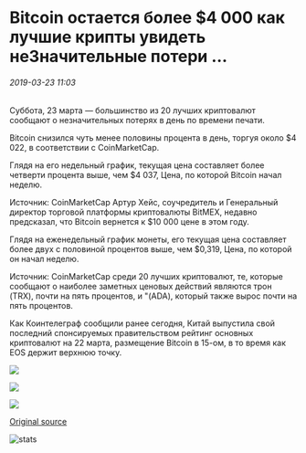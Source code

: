 # Bitcoin остается более $4 000 как лучшие крипты увидеть неЗначительные потери ...

###### 2019-03-23 11:03

Суббота, 23 марта — большинство из 20 лучших криптовалют сообщают о незначительных потерях в день по времени печати.

Bitcoin снизился чуть менее половины процента в день, торгуя около $4 022, в соответствии с CoinMarketCap.

Глядя на его недельный график, текущая цена составляет более четверти процента выше, чем $4 037, Цена, по которой Bitcoin начал неделю.

Источник: CoinMarketCap Артур Хейс, соучредитель и Генеральный директор торговой платформы криптовалюты BitMEX, недавно предсказал, что Bitcoin вернется к $10 000 цене в этом году.

Глядя на еженедельный график монеты, его текущая цена составляет более двух с половиной процентов выше, чем $0,319, Цена, по которой он начал неделю.

Источник: CoinMarketCap среди 20 лучших криптовалют, те, которые сообщают о наиболее заметных ценовых действий являются трон (TRX), почти на пять процентов, и "(ADA), который также вырос почти на пять процентов.

Как Коинтелеграф сообщили ранее сегодня, Китай выпустила свой последний спонсируемых правительством рейтинг основных криптовалют на 22 марта, размещение Bitcoin в 15-ом, в то время как EOS держит верхнюю точку.

![](https://s3.cointelegraph.com/storage/uploads/view/6a92a76e01e0178663745f0cc7c4929c.png)

![](https://s3.cointelegraph.com/storage/uploads/view/85a281bed25ae8ceda078eca05eba3d8.png)

![](https://s3.cointelegraph.com/storage/uploads/view/925e83883b8ff392e54848e489991325.png)

[Original source](https://cointelegraph.com/news/bitcoin-stays-over-4-000-as-top-cryptos-see-slight-losses)

![stats](https://c.statcounter.com/11760860/0/a89fa40b/1/ "stats")